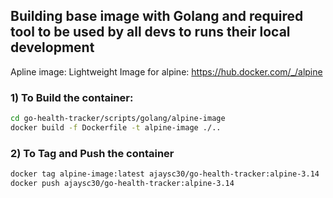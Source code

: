 ## Building base image with Golang and required tool to be used by all devs to runs their local development

Apline image: Lightweight Image for alpine: https://hub.docker.com/_/alpine


### 1) To Build the container:

```bash
cd go-health-tracker/scripts/golang/alpine-image
docker build -f Dockerfile -t alpine-image ./..
```
### 2) To Tag and Push the container
```bash
docker tag alpine-image:latest ajaysc30/go-health-tracker:alpine-3.14
docker push ajaysc30/go-health-tracker:alpine-3.14
```